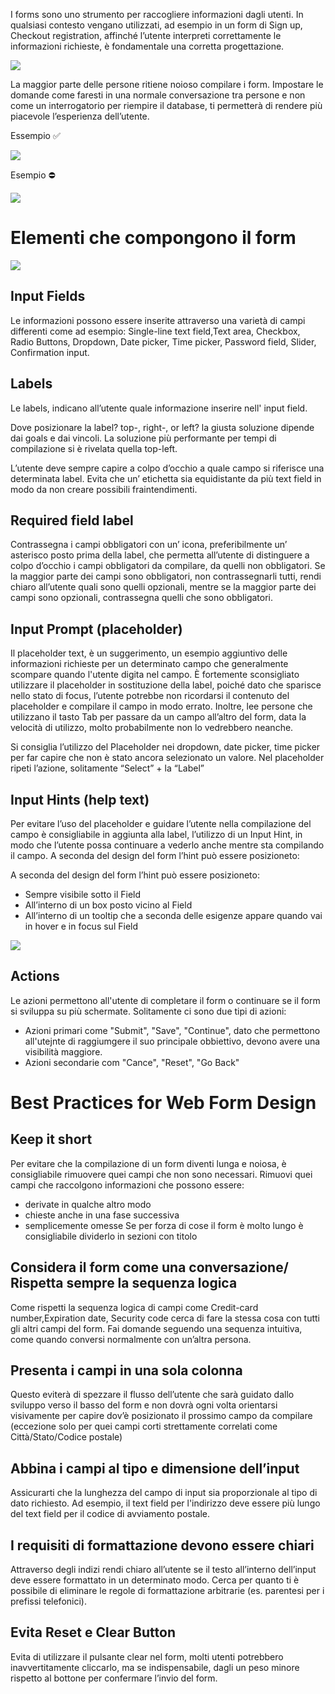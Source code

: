 I forms sono uno strumento per raccogliere informazioni dagli utenti. 
In qualsiasi contesto vengano utilizzati, ad esempio in un form di Sign up, Checkout registration, affinché l’utente interpreti correttamente le informazioni richieste, è fondamentale una corretta progettazione.

![](https://d2mxuefqeaa7sj.cloudfront.net/s_BA524467D1216A75F962F9CEF857CF4AD456E89029C0804544D56FD25B805665_1537456249294_Form+example.jpg)

La maggior parte delle persone ritiene noioso compilare i form. Impostare le domande come faresti in una normale conversazione tra persone e non come un interrogatorio per riempire il database, ti permetterà di rendere più piacevole l’esperienza dell’utente.


Essempio ✅ 

![](https://d2mxuefqeaa7sj.cloudfront.net/s_BA524467D1216A75F962F9CEF857CF4AD456E89029C0804544D56FD25B805665_1537452115337_2366424481_c997267f85_o.png)


Esempio ⛔ 

![](https://d2mxuefqeaa7sj.cloudfront.net/s_BA524467D1216A75F962F9CEF857CF4AD456E89029C0804544D56FD25B805665_1537451982065_2366424557_d6cbd0b89d_o.png)


# Elementi che compongono il form
![](https://d2mxuefqeaa7sj.cloudfront.net/s_BA524467D1216A75F962F9CEF857CF4AD456E89029C0804544D56FD25B805665_1536567995890_form.png)

## Input Fields
Le informazioni possono essere inserite attraverso una varietà di campi differenti come ad esempio: Single-line text field,Text area, Checkbox, Radio Buttons, Dropdown, Date picker, Time picker, Password field, Slider, Confirmation input.

## Labels
Le labels, indicano all’utente quale informazione inserire nell' input field.

Dove posizionare la label? top-, right-, or left? la giusta soluzione dipende dai goals e dai vincoli.
La soluzione più performante per tempi di compilazione si è rivelata quella top-left.

L’utente deve sempre capire a colpo d’occhio a quale campo si riferisce una determinata label. Evita che un’ etichetta sia equidistante da più text field in modo da non creare possibili fraintendimenti. 

## Required field label
Contrassegna i campi obbligatori con un’ icona, preferibilmente un’ asterisco posto prima della label, che permetta all’utente di distinguere a colpo d’occhio i campi obbligatori da compilare, da quelli non obbligatori.
Se la maggior parte dei campi sono obbligatori, non contrassegnarli tutti, rendi chiaro all’utente quali sono quelli opzionali, mentre se la maggior parte dei campi sono opzionali, contrassegna quelli che sono obbligatori.

## Input Prompt (placeholder)
Il placeholder text, è un suggerimento, un esempio aggiuntivo delle informazioni richieste per un determinato campo che generalmente scompare quando l'utente digita nel campo.
È fortemente sconsigliato utilizzare il placeholder in sostituzione della label, poiché dato che sparisce nello stato di focus, l’utente potrebbe non ricordarsi il contenuto del placeholder e compilare il campo in modo errato. 
Inoltre, lee persone che utilizzano il tasto Tab per passare da un campo all’altro del form, data la velocità di utilizzo, molto probabilmente non lo vedrebbero neanche.

Si consiglia l’utilizzo del Placeholder nei dropdown, date picker, time picker per far capire che non è stato ancora selezionato un valore. Nel placeholder ripeti l’azione, solitamente “Select” + la “Label”

## Input Hints (help text)
Per evitare l’uso del placeholder e guidare l’utente nella compilazione del campo è consigliabile in aggiunta alla label, l’utilizzo di un Input Hint, in modo che l’utente possa continuare a vederlo anche mentre sta compilando il campo.
A seconda del design del form l’hint può essere posizioneto:

A seconda del design del form l’hint può essere posizioneto:
- Sempre visibile sotto il Field
- All’interno di un box posto vicino al Field
- All’interno di un tooltip che a seconda delle esigenze appare quando vai in hover e in focus sul Field

![](https://d2mxuefqeaa7sj.cloudfront.net/s_BA524467D1216A75F962F9CEF857CF4AD456E89029C0804544D56FD25B805665_1537526337876_Hinput+Hints.jpg)

## Actions
Le azioni permettono all'utente di completare il form o continuare se il form si sviluppa su più schermate.
Solitamente ci sono due tipi di azioni:
- Azioni primari come "Submit", "Save", "Continue", dato che permettono all'utejnte di raggiumgere il suo principale obbiettivo, devono avere una visibilità maggiore.
- Azioni secondarie com "Cance", "Reset", "Go Back"

# Best Practices for Web Form Design
## Keep it short
Per evitare che la compilazione di un form diventi lunga e noiosa, è consigliabile rimuovere quei campi che non sono necessari.
Rimuovi quei campi che raccolgono informazioni che possono essere:
-  derivate in qualche altro modo
- chieste anche in una fase successiva
- semplicemente omesse
Se per forza di cose il form è molto lungo è consigliabile dividerlo in sezioni con titolo 

## Considera il form come una conversazione/ Rispetta sempre la sequenza logica
Come rispetti la sequenza logica di campi come Credit-card number,Expiration date, Security code cerca di fare la stessa cosa con tutti gli altri campi del form. 
Fai domande seguendo una sequenza intuitiva, come quando conversi normalmente con un’altra persona.

## Presenta i campi in una sola colonna
Questo eviterà di spezzare il flusso dell’utente che sarà guidato dallo sviluppo verso il basso del form e non dovrà ogni volta orientarsi visivamente per capire dov’è posizionato il prossimo campo da compilare (eccezione solo per quei campi corti strettamente correlati come Città/Stato/Codice postale) 

## Abbina i campi al tipo e dimensione dell’input
Assicurarti che la lunghezza del campo di input sia proporzionale al tipo di dato richiesto. Ad esempio, il text field per l'indirizzo deve essere più lungo del text field per il codice di avviamento postale.

## I requisiti di formattazione devono essere chiari
Attraverso degli indizi rendi chiaro all’utente se il testo all’interno dell’input deve essere formattato in un determinato modo. Cerca per quanto ti è possibile di eliminare le regole di formattazione arbitrarie (es. parentesi per i prefissi telefonici).

## Evita Reset e Clear Button
Evita di utilizzare il pulsante clear nel form, molti utenti potrebbero inavvertitamente cliccarlo, ma se indispensabile, dagli un peso minore rispetto al bottone per confermare l’invio del form. 





